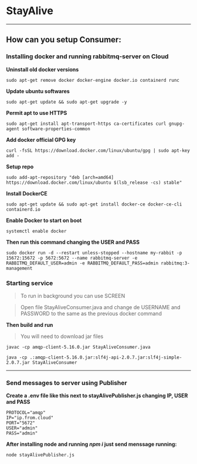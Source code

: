 # StayAlive
---
## How can you setup Consumer:

### Installing docker and running rabbitmq-server on Cloud
**Uninstall old docker versions**

`sudo apt-get remove docker docker-engine docker.io containerd runc`

**Update ubuntu softwares**

`sudo apt-get update && sudo apt-get upgrade -y`

**Permit apt to use HTTPS**

`sudo apt-get install apt-transport-https ca-certificates curl gnupg-agent software-properties-common`

**Add docker official GPG key**

`curl -fsSL https://download.docker.com/linux/ubuntu/gpg | sudo apt-key add -`

**Setup repo**

`sudo add-apt-repository "deb [arch=amd64] https://download.docker.com/linux/ubuntu $(lsb_release -cs) stable"`

**Install DockerCE**

`sudo apt-get update && sudo apt-get install docker-ce docker-ce-cli containerd.io`

**Enable Docker to start on boot**

`systemctl enable docker`

**Then run this command changing the USER and PASS**

`sudo docker run -d --restart unless-stopped --hostname my-rabbit -p 15672:15672 -p 5672:5672 --name rabbitmq-server -e RABBITMQ_DEFAULT_USER=admin -e RABBITMQ_DEFAULT_PASS=admin rabbitmq:3-management`

### Starting service
>To run in background you can use SCREEN

>Open file StayAliveConsumer.java and change de USERNAME and PASSWORD to the same as the previous docker command

**Then build and run**
> You will need to download jar files

`javac -cp amqp-client-5.16.0.jar StayAliveConsumer.java`

`java -cp .:amqp-client-5.16.0.jar:slf4j-api-2.0.7.jar:slf4j-simple-2.0.7.jar StayAliveConsumer`

---

### Send messages to server using Publisher
**Create a .env file like this next to stayAlivePublisher.js changing IP, USER and PASS**

```
PROTOCOL="amqp"
IP="ip.from.cloud"
PORT="5672"
USER="admin"
PASS="admin"
```


**After installing node and running *npm i* just send menssage running:**

`node stayAlivePublisher.js`
